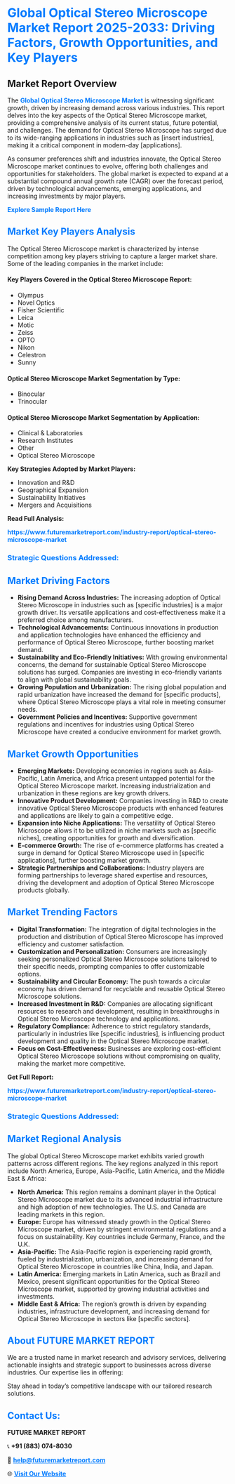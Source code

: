 <h1 style="color: #007BFF;">Global Optical Stereo Microscope Market Report 2025-2033: Driving Factors, Growth Opportunities, and Key Players</h1>

<section id="overview">
<h2>Market Report Overview</h2>
<p>The <a href="https://www.futuremarketreport.com/industry-report/optical-stereo-microscope-market" style="color: #007BFF; text-decoration: none;"><strong>Global Optical Stereo Microscope Market</strong></a> is witnessing significant growth, driven by increasing demand across various industries. This report delves into the key aspects of the Optical Stereo Microscope market, providing a comprehensive analysis of its current status, future potential, and challenges. The demand for Optical Stereo Microscope has surged due to its wide-ranging applications in industries such as [insert industries], making it a critical component in modern-day [applications].</p>
<p>As consumer preferences shift and industries innovate, the Optical Stereo Microscope market continues to evolve, offering both challenges and opportunities for stakeholders. The global market is expected to expand at a substantial compound annual growth rate (CAGR) over the forecast period, driven by technological advancements, emerging applications, and increasing investments by major players.</p>
</section>

<section id="overview">
<p><a href="https://www.futuremarketreport.com/request-sample/reportId=128503" style="color: #007BFF; text-decoration: none;"><strong>Explore Sample Report Here</strong></a></p>
</section>

<section id="key-players">
<h2 style="color: #007BFF;">Market Key Players Analysis</h2>
<p>The Optical Stereo Microscope market is characterized by intense competition among key players striving to capture a larger market share. Some of the leading companies in the market include:</p>
<h4>Key Players Covered in the Optical Stereo Microscope Report:</h4>
<ul><li>Olympus</li><li>Novel Optics</li><li>Fisher Scientific</li><li>Leica</li><li>Motic</li><li>Zeiss</li><li>OPTO</li><li>Nikon</li><li>Celestron</li><li>Sunny</li></ul>
<h4>Optical Stereo Microscope Market Segmentation by Type:</h4>
<ul><li>Binocular</li><li>Trinocular</li></ul>

<h4>Optical Stereo Microscope Market Segmentation by Application:</h4>
<ul><li>Clinical &amp; Laboratories</li><li>Research Institutes</li><li>Other</li><li>Optical Stereo Microscope</li></ul>
<p><strong>Key Strategies Adopted by Market Players:</strong></p>
<ul>
<li>Innovation and R&D</li>
<li>Geographical Expansion</li>
<li>Sustainability Initiatives</li>
<li>Mergers and Acquisitions</li>
</ul>
</section>

<section>
<p><strong>Read Full Analysis: </strong></p><a href="https://www.futuremarketreport.com/industry-report/optical-stereo-microscope-market" style="color: #007BFF; text-decoration: none;"><strong>https://www.futuremarketreport.com/industry-report/optical-stereo-microscope-market</strong></a>
<h3 style="color: #007BFF;">Strategic Questions Addressed:</h3>
</section>

<section id="driving-factors">
<h2 style="color: #007BFF;">Market Driving Factors</h2>
<ul>
<li><strong>Rising Demand Across Industries:</strong> The increasing adoption of Optical Stereo Microscope in industries such as [specific industries] is a major growth driver. Its versatile applications and cost-effectiveness make it a preferred choice among manufacturers.</li>
<li><strong>Technological Advancements:</strong> Continuous innovations in production and application technologies have enhanced the efficiency and performance of Optical Stereo Microscope, further boosting market demand.</li>
<li><strong>Sustainability and Eco-Friendly Initiatives:</strong> With growing environmental concerns, the demand for sustainable Optical Stereo Microscope solutions has surged. Companies are investing in eco-friendly variants to align with global sustainability goals.</li>
<li><strong>Growing Population and Urbanization:</strong> The rising global population and rapid urbanization have increased the demand for [specific products], where Optical Stereo Microscope plays a vital role in meeting consumer needs.</li>
<li><strong>Government Policies and Incentives:</strong> Supportive government regulations and incentives for industries using Optical Stereo Microscope have created a conducive environment for market growth.</li>
</ul>
</section>

<section id="growth-opportunities">
<h2 style="color: #007BFF;">Market Growth Opportunities</h2>
<ul>
<li><strong>Emerging Markets:</strong> Developing economies in regions such as Asia-Pacific, Latin America, and Africa present untapped potential for the Optical Stereo Microscope market. Increasing industrialization and urbanization in these regions are key growth drivers.</li>
<li><strong>Innovative Product Development:</strong> Companies investing in R&D to create innovative Optical Stereo Microscope products with enhanced features and applications are likely to gain a competitive edge.</li>
<li><strong>Expansion into Niche Applications:</strong> The versatility of Optical Stereo Microscope allows it to be utilized in niche markets such as [specific niches], creating opportunities for growth and diversification.</li>
<li><strong>E-commerce Growth:</strong> The rise of e-commerce platforms has created a surge in demand for Optical Stereo Microscope used in [specific applications], further boosting market growth.</li>
<li><strong>Strategic Partnerships and Collaborations:</strong> Industry players are forming partnerships to leverage shared expertise and resources, driving the development and adoption of Optical Stereo Microscope products globally.</li>
</ul>
</section>

<section id="trending-factors">
<h2 style="color: #007BFF;">Market Trending Factors</h2>
<ul>
<li><strong>Digital Transformation:</strong> The integration of digital technologies in the production and distribution of Optical Stereo Microscope has improved efficiency and customer satisfaction.</li>
<li><strong>Customization and Personalization:</strong> Consumers are increasingly seeking personalized Optical Stereo Microscope solutions tailored to their specific needs, prompting companies to offer customizable options.</li>
<li><strong>Sustainability and Circular Economy:</strong> The push towards a circular economy has driven demand for recyclable and reusable Optical Stereo Microscope solutions.</li>
<li><strong>Increased Investment in R&D:</strong> Companies are allocating significant resources to research and development, resulting in breakthroughs in Optical Stereo Microscope technology and applications.</li>
<li><strong>Regulatory Compliance:</strong> Adherence to strict regulatory standards, particularly in industries like [specific industries], is influencing product development and quality in the Optical Stereo Microscope market.</li>
<li><strong>Focus on Cost-Effectiveness:</strong> Businesses are exploring cost-efficient Optical Stereo Microscope solutions without compromising on quality, making the market more competitive.</li>
</ul>
</section>

<section>
<p><strong>Get Full Report: </strong></p><a href="https://www.futuremarketreport.com/industry-report/optical-stereo-microscope-market" style="color: #007BFF; text-decoration: none;"><strong>https://www.futuremarketreport.com/industry-report/optical-stereo-microscope-market</strong></a>
<h3 style="color: #007BFF;">Strategic Questions Addressed:</h3>
</section>


<section id="regional-analysis">
<h2 style="color: #007BFF;">Market Regional Analysis</h2>
<p>The global Optical Stereo Microscope market exhibits varied growth patterns across different regions. The key regions analyzed in this report include North America, Europe, Asia-Pacific, Latin America, and the Middle East & Africa:</p>
<ul>
<li><strong>North America:</strong> This region remains a dominant player in the Optical Stereo Microscope market due to its advanced industrial infrastructure and high adoption of new technologies. The U.S. and Canada are leading markets in this region.</li>
<li><strong>Europe:</strong> Europe has witnessed steady growth in the Optical Stereo Microscope market, driven by stringent environmental regulations and a focus on sustainability. Key countries include Germany, France, and the U.K.</li>
<li><strong>Asia-Pacific:</strong> The Asia-Pacific region is experiencing rapid growth, fueled by industrialization, urbanization, and increasing demand for Optical Stereo Microscope in countries like China, India, and Japan.</li>
<li><strong>Latin America:</strong> Emerging markets in Latin America, such as Brazil and Mexico, present significant opportunities for the Optical Stereo Microscope market, supported by growing industrial activities and investments.</li>
<li><strong>Middle East & Africa:</strong> The region’s growth is driven by expanding industries, infrastructure development, and increasing demand for Optical Stereo Microscope in sectors like [specific sectors].</li>
</ul>
</section>

<footer>
<h2 style="color: #007BFF;">About FUTURE MARKET REPORT</h2>
<p>We are a trusted name in market research and advisory services, delivering actionable insights and strategic support to businesses across diverse industries. Our expertise lies in offering:</p>

<p>Stay ahead in today’s competitive landscape with our tailored research solutions.</p>

<h2 style="color: #007BFF;">Contact Us:</h2>
<p><strong>FUTURE MARKET REPORT</strong></p>
<p>📞 <strong>+91 (883) 074-8030</strong></p>
<p>📧 <strong><a href="mailto:help@futuremarketreport.com" style="color: #007BFF;">help@futuremarketreport.com</a></strong></p>
<p>🌐 <strong><a href="https://www.futuremarketreport.com/" style="color: #007BFF;">Visit Our Website</a></strong></p>
</footer>